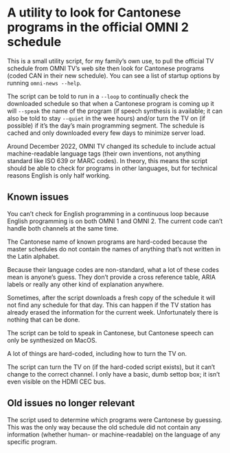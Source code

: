 A utility to look for Cantonese programs in the official OMNI 2 schedule
====================================================================

This is a small utility script, for my family’s own use,
to pull the official TV schedule from OMNI TV’s web site
then look for Cantonese programs (coded CAN in their new schedule).
You can see a list of startup options by running `omni-news --help`.

The script can be told to run in a `--loop` to continually check the downloaded schedule
so that when a Cantonese program is coming up
it will `--speak` the name of the program
(if speech synthesis is available;
it can also be told to stay `--quiet` in the wee hours)
and/or turn the TV on (if possible) if it’s the day’s main programming segment.
The schedule is cached and only downloaded every few days to minimize server load.

Around December 2022, OMNI TV changed its schedule to include actual machine-readable language tags
(their own inventions, not anything standard like ISO 639 or MARC codes).
In theory, this means the script should be able to check for programs in other languages,
but for technical reasons English is only half working.

Known issues
------------

You can’t check for English programming in a continuous loop
because English programming is on both OMNI 1 and OMNI 2.
The current code can’t handle both channels at the same time.

The Cantonese name of known programs are hard-coded
because the master schedules do not contain the names of anything that’s not written in the Latin alphabet.

Because their language codes are non-standard,
what a lot of these codes mean is anyone’s guess.
They don’t provide a cross reference table,
ARIA labels
or really any other kind of explanation anywhere.

Sometimes, after the script downloads a fresh copy of the schedule
it will not find any schedule for that day.
This can happen if the TV station has already erased the information for the current week.
Unfortunately there is nothing that can be done.

The script can be told to speak in Cantonese,
but Cantonese speech can only be synthesized on MacOS.

A lot of things are hard-coded, including how to turn the TV on.

The script can turn the TV on (if the hard-coded script exists),
but it can’t change to the correct channel.
I only have a basic, dumb settop box;
it isn’t even visible on the HDMI CEC bus.

Old issues no longer relevant
-----------------------------
The script used to determine which programs were Cantonese by guessing.
This was the only way because the old schedule did not contain any information
(whether human- or machine-readable) on the language of any specific program.
